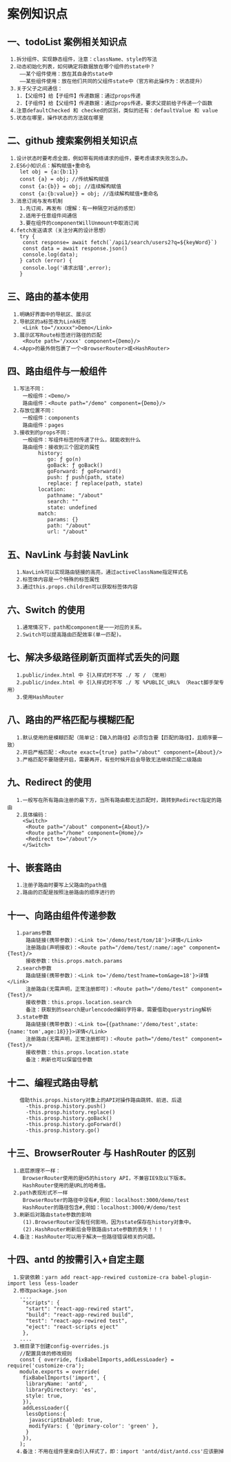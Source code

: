 # 案例知识点

## 一、todoList 案例相关知识点

     1.拆分组件、实现静态组件，注意：className、style的写法
     2.动态初始化列表，如何确定将数据放在哪个组件的state中？
        ——某个组件使用：放在其自身的state中
        ——某些组件使用：放在他们共同的父组件state中（官方称此操作为：状态提升）
     3.关于父子之间通信：
       1.【父组件】给【子组件】传递数据：通过props传递
       2.【子组件】给【父组件】传递数据：通过props传递，要求父提前给子传递一个函数
     4.注意defaultChecked 和 checked的区别，类似的还有：defaultValue 和 value
     5.状态在哪里，操作状态的方法就在哪里

## 二、github 搜索案例相关知识点

     1.设计状态时要考虑全面，例如带有网络请求的组件，要考虑请求失败怎么办。
     2.ES6小知识点：解构赋值+重命名
        let obj = {a:{b:1}}
        const {a} = obj; //传统解构赋值
        const {a:{b}} = obj; //连续解构赋值
        const {a:{b:value}} = obj; //连续解构赋值+重命名
     3.消息订阅与发布机制
        1.先订阅，再发布（理解：有一种隔空对话的感觉）
        2.适用于任意组件间通信
        3.要在组件的componentWillUnmount中取消订阅
     4.fetch发送请求（关注分离的设计思想）
        try {
         const response= await fetch(`/api1/search/users2?q=${keyWord}`)
         const data = await response.json()
         console.log(data);
        } catch (error) {
         console.log('请求出错',error);
        }

## 三、路由的基本使用

      1.明确好界面中的导航区、展示区
      2.导航区的a标签改为Link标签
         <Link to="/xxxxx">Demo</Link>
      3.展示区写Route标签进行路径的匹配
         <Route path='/xxxx' component={Demo}/>
      4.<App>的最外侧包裹了一个<BrowserRouter>或<HashRouter>

## 四、路由组件与一般组件

      1.写法不同：
         一般组件：<Demo/>
         路由组件：<Route path="/demo" component={Demo}/>
      2.存放位置不同：
         一般组件：components
         路由组件：pages
      3.接收到的props不同：
         一般组件：写组件标签时传递了什么，就能收到什么
         路由组件：接收到三个固定的属性
              history:
                 go: ƒ go(n)
                 goBack: ƒ goBack()
                 goForward: ƒ goForward()
                 push: ƒ push(path, state)
                 replace: ƒ replace(path, state)
              location:
                 pathname: "/about"
                 search: ""
                 state: undefined
              match:
                 params: {}
                 path: "/about"
                 url: "/about"

## 五、NavLink 与封装 NavLink

       1.NavLink可以实现路由链接的高亮，通过activeClassName指定样式名
       2.标签体内容是一个特殊的标签属性
       3.通过this.props.children可以获取标签体内容

## 六、Switch 的使用

       1.通常情况下，path和component是一一对应的关系。
       2.Switch可以提高路由匹配效率(单一匹配)。

## 七、解决多级路径刷新页面样式丢失的问题

       1.public/index.html 中 引入样式时不写 ./ 写 / （常用）
       2.public/index.html 中 引入样式时不写 ./ 写 %PUBLIC_URL% （React脚手架专用）
       3.使用HashRouter

## 八、路由的严格匹配与模糊匹配

       1.默认使用的是模糊匹配（简单记：【输入的路径】必须包含要【匹配的路径】，且顺序要一致）
       2.开启严格匹配：<Route exact={true} path="/about" component={About}/>
       3.严格匹配不要随便开启，需要再开，有些时候开启会导致无法继续匹配二级路由

## 九、Redirect 的使用

       1.一般写在所有路由注册的最下方，当所有路由都无法匹配时，跳转到Redirect指定的路由
       2.具体编码：
         <Switch>
          <Route path="/about" component={About}/>
          <Route path="/home" component={Home}/>
          <Redirect to="/about"/>
         </Switch>

## 十、嵌套路由

       1.注册子路由时要写上父路由的path值
       2.路由的匹配是按照注册路由的顺序进行的

## 十一、向路由组件传递参数

       1.params参数
          路由链接(携带参数)：<Link to='/demo/test/tom/18'}>详情</Link>
          注册路由(声明接收)：<Route path="/demo/test/:name/:age" component={Test}/>
          接收参数：this.props.match.params
       2.search参数
          路由链接(携带参数)：<Link to='/demo/test?name=tom&age=18'}>详情</Link>
          注册路由(无需声明，正常注册即可)：<Route path="/demo/test" component={Test}/>
          接收参数：this.props.location.search
          备注：获取到的search是urlencoded编码字符串，需要借助querystring解析
       3.state参数
          路由链接(携带参数)：<Link to={{pathname:'/demo/test',state:{name:'tom',age:18}}}>详情</Link>
          注册路由(无需声明，正常注册即可)：<Route path="/demo/test" component={Test}/>
          接收参数：this.props.location.state
          备注：刷新也可以保留住参数

## 十二、编程式路由导航

        借助this.props.history对象上的API对操作路由跳转、前进、后退
          -this.prosp.history.push()
          -this.prosp.history.replace()
          -this.prosp.history.goBack()
          -this.prosp.history.goForward()
          -this.prosp.history.go()

## 十三、BrowserRouter 与 HashRouter 的区别

      1.底层原理不一样：
         BrowserRouter使用的是H5的history API，不兼容IE9及以下版本。
         HashRouter使用的是URL的哈希值。
      2.path表现形式不一样
         BrowserRouter的路径中没有#,例如：localhost:3000/demo/test
         HashRouter的路径包含#,例如：localhost:3000/#/demo/test
      3.刷新后对路由state参数的影响
         (1).BrowserRouter没有任何影响，因为state保存在history对象中。
         (2).HashRouter刷新后会导致路由state参数的丢失！！！
      4.备注：HashRouter可以用于解决一些路径错误相关的问题。

## 十四、antd 的按需引入+自定主题

      1.安装依赖：yarn add react-app-rewired customize-cra babel-plugin-import less less-loader
      2.修改package.json
        ....
         "scripts": {
          "start": "react-app-rewired start",
          "build": "react-app-rewired build",
          "test": "react-app-rewired test",
          "eject": "react-scripts eject"
         },
        ....
      3.根目录下创建config-overrides.js
        //配置具体的修改规则
        const { override, fixBabelImports,addLessLoader} = require('customize-cra');
        module.exports = override(
         fixBabelImports('import', {
          libraryName: 'antd',
          libraryDirectory: 'es',
          style: true,
         }),
         addLessLoader({
          lessOptions:{
           javascriptEnabled: true,
           modifyVars: { '@primary-color': 'green' },
          }
         }),
        );
       4.备注：不用在组件里亲自引入样式了，即：import 'antd/dist/antd.css'应该删掉
